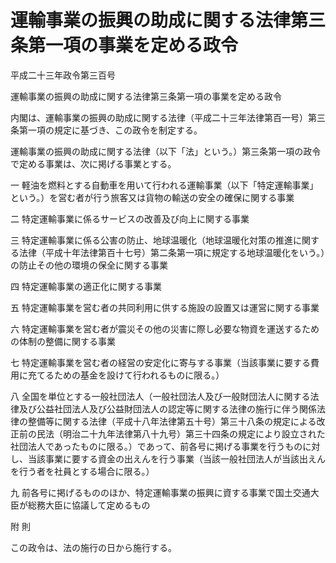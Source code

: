 # 運輸事業の振興の助成に関する法律第三条第一項の事業を定める政令

平成二十三年政令第三百号

運輸事業の振興の助成に関する法律第三条第一項の事業を定める政令

内閣は、運輸事業の振興の助成に関する法律（平成二十三年法律第百一号）第三条第一項の規定に基づき、この政令を制定する。

運輸事業の振興の助成に関する法律（以下「法」という。）第三条第一項の政令で定める事業は、次に掲げる事業とする。

一 軽油を燃料とする自動車を用いて行われる運輸事業（以下「特定運輸事業」という。）を営む者が行う旅客又は貨物の輸送の安全の確保に関する事業

二 特定運輸事業に係るサービスの改善及び向上に関する事業

三 特定運輸事業に係る公害の防止、地球温暖化（地球温暖化対策の推進に関する法律（平成十年法律第百十七号）第二条第一項に規定する地球温暖化をいう。）の防止その他の環境の保全に関する事業

四 特定運輸事業の適正化に関する事業

五 特定運輸事業を営む者の共同利用に供する施設の設置又は運営に関する事業

六 特定運輸事業を営む者が震災その他の災害に際し必要な物資を運送するための体制の整備に関する事業

七 特定運輸事業を営む者の経営の安定化に寄与する事業（当該事業に要する費用に充てるための基金を設けて行われるものに限る。）

八 全国を単位とする一般社団法人（一般社団法人及び一般財団法人に関する法律及び公益社団法人及び公益財団法人の認定等に関する法律の施行に伴う関係法律の整備等に関する法律（平成十八年法律第五十号）第三十八条の規定による改正前の民法（明治二十九年法律第八十九号）第三十四条の規定により設立された社団法人であったものに限る。）であって、前各号に掲げる事業を行うものに対し、当該事業に要する資金の出えんを行う事業（当該一般社団法人が当該出えんを行う者を社員とする場合に限る。）

九 前各号に掲げるもののほか、特定運輸事業の振興に資する事業で国土交通大臣が総務大臣に協議して定めるもの

附 則

この政令は、法の施行の日から施行する。
